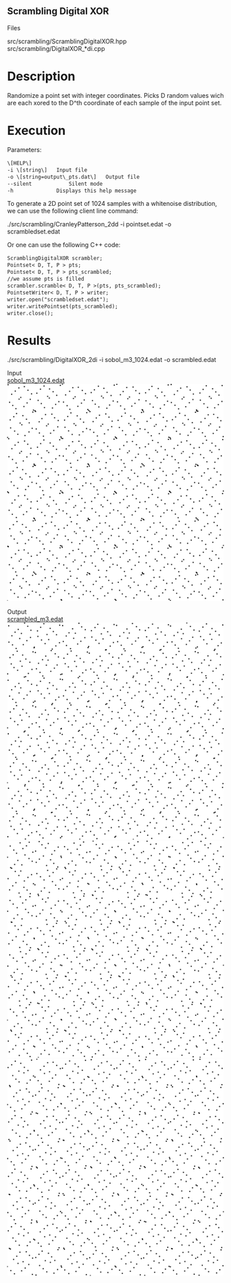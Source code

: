 Scrambling Digital XOR
----------------------

Files

src/scrambling/ScramblingDigitalXOR.hpp  
src/scrambling/DigitalXOR\_\*di.cpp

Description
===========

Randomize a point set with integer coordinates. Picks D random values wich are each xored to the D^th coordinate of each sample of the input point set.

Execution
=========

Parameters:  

	\[HELP\]
	-i \[string\]	Input file
	-o \[string=output\_pts.dat\]	Output file
	--silent 			Silent mode
	-h 				Displays this help message
			

To generate a 2D point set of 1024 samples with a whitenoise distribution, we can use the following client line command:

 ./src/scrambling/CranleyPatterson\_2dd -i pointset.edat -o scrambledset.edat 

Or one can use the following C++ code:

    
    ScramblingDigitalXOR scrambler;
    Pointset< D, T, P > pts;
    Pointset< D, T, P > pts_scrambled;
    //we assume pts is filled
    scrambler.scramble< D, T, P >(pts, pts_scrambled);
    PointsetWriter< D, T, P > writer;
    writer.open("scrambledset.edat");
    writer.writePointset(pts_scrambled);
    writer.close();
    			

Results
=======

 ./src/scrambling/DigitalXOR\_2di -i sobol\_m3\_1024.edat -o scrambled.edat 

Input  
[sobol\_m3\_1024.edat](data/digitalxor/sobol_1024.edat)  
[![](data/digitalxor/sobol_1024.png)](data/digitalxor/sobol_1024.png)

Output  
[scrambled\_m3.edat](data/digitalxor/scrambled_m3.edat)  
[![](data/digitalxor/scrambled1.png)](data/digitalxor/scrambled1.png) [![](data/digitalxor/scrambled2.png)](data/digitalxor/scrambled2.png) [![](data/digitalxor/scrambled3.png)](data/digitalxor/scrambled3.png)

